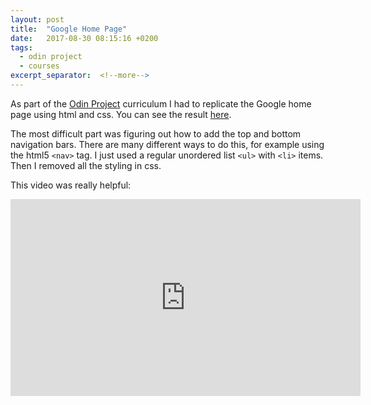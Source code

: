```yaml
---
layout: post
title:  "Google Home Page"
date:   2017-08-30 08:15:16 +0200
tags:
  - odin project
  - courses
excerpt_separator:  <!--more-->
---
```

As part of the [Odin Project](https://www.theodinproject.com/courses/web-development-101/lessons/html-css) curriculum I had to replicate the Google home page using html and css. You can see the result [here](http://migueltavar.es/google-homepage/).

The most difficult part was figuring out how to add the top and bottom navigation bars. There are many different ways to do this, for example using the html5 `<nav>` tag. I just used a regular unordered list `<ul>` with `<li>` items. Then I removed all the styling in css.

This video was really helpful:


<iframe width="560" height="315" src="https://www.youtube.com/embed/_ovlvYH782c?rel=0" frameborder="0" allowfullscreen></iframe>

